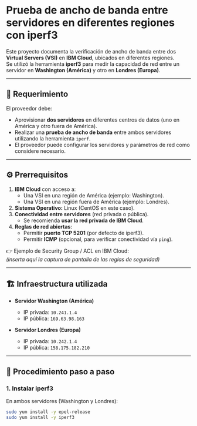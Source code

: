 # Prueba de ancho de banda entre servidores en diferentes regiones con iperf3

Este proyecto documenta la verificación de ancho de banda entre dos **Virtual Servers (VSI)** en **IBM Cloud**, ubicados en diferentes regiones.  
Se utilizó la herramienta **iperf3** para medir la capacidad de red entre un servidor en **Washington (América)** y otro en **Londres (Europa)**.

---

## 📌 Requerimiento
El proveedor debe:
- Aprovisionar **dos servidores** en diferentes centros de datos (uno en América y otro fuera de América).  
- Realizar una **prueba de ancho de banda** entre ambos servidores utilizando la herramienta `iperf`.  
- El proveedor puede configurar los servidores y parámetros de red como considere necesario.  

---

## ⚙️ Prerrequisitos

1. **IBM Cloud** con acceso a:
   - Una VSI en una región de América (ejemplo: Washington).  
   - Una VSI en una región fuera de América (ejemplo: Londres).  
2. **Sistema Operativo:** Linux (CentOS en este caso).  
3. **Conectividad entre servidores** (red privada o pública).  
   - Se recomienda **usar la red privada de IBM Cloud**.  
4. **Reglas de red abiertas**:
   - Permitir **puerto TCP 5201** (por defecto de iperf3).  
   - Permitir **ICMP** (opcional, para verificar conectividad vía `ping`).  

👉 Ejemplo de Security Group / ACL en IBM Cloud:  
*(inserta aquí la captura de pantalla de las reglas de seguridad)*

---

## 🏗️ Infraestructura utilizada

- **Servidor Washington (América)**  
  - IP privada: `10.241.1.4`  
  - IP pública: `169.63.98.163`  

- **Servidor Londres (Europa)**  
  - IP privada: `10.242.1.4`  
  - IP pública: `158.175.182.210`  

---

## 🚀 Procedimiento paso a paso

### 1. Instalar iperf3
En ambos servidores (Washington y Londres):

```bash
sudo yum install -y epel-release
sudo yum install -y iperf3

